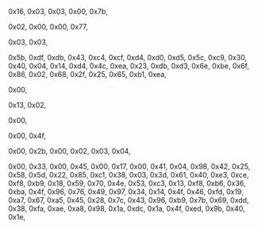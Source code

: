0x16, 0x03, 0x03, 0x00, 0x7b,

0x02, 0x00, 0x00, 0x77,

0x03, 0x03,

0x5b, 0xdf, 0xdb, 0x43, 0xc4, 0xcf, 0xd4, 0xd0, 0xd5, 0x5c,
0xc9, 0x30, 0x40, 0x04, 0x14, 0xd4, 0x4c, 0xea, 0x23, 0xdb,
0xd3, 0x6e, 0xbe, 0x6f, 0x86, 0x02, 0x68, 0x2f, 0x25, 0x65,
0xb1, 0xea,

0x00,

0x13, 0x02,

0x00,

0x00, 0x4f,

0x00, 0x2b,
0x00, 0x02,
0x03, 0x04,

0x00, 0x33,
0x00, 0x45,
0x00, 0x17,
0x00, 0x41,
0x04,
0x98, 0x42, 0x25, 0x58, 0x5d, 0x22, 0x85, 0xc1, 0x38, 0x03,
0x3d, 0x61, 0x40, 0xe3, 0xce, 0xf8, 0xb9, 0x18, 0x59, 0x70,
0x4e, 0x53, 0xc3, 0x13, 0xf8, 0xb6, 0x36, 0xba, 0x4f, 0x96,
0x76, 0x49, 0x97, 0x34, 0x14, 0x4f, 0x46, 0xfd, 0x19, 0xa7,
0x67, 0xa5, 0x45, 0x28, 0x7c, 0x43, 0x96, 0xb9, 0x7b, 0x69,
0xdd, 0x38, 0xfa, 0xae, 0xa8, 0x98, 0x1a, 0xdc, 0x1a, 0x4f,
0xed, 0x9b, 0x40, 0x1e,